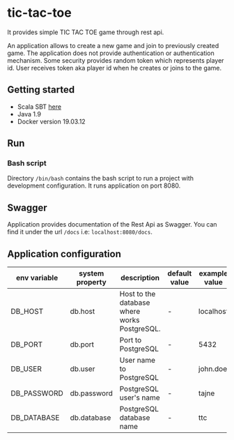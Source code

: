 # tic-tac-toe
It provides simple TIC TAC TOE game through rest api.

An application allows to create a new game and join to previously created game.
The application does not provide authentication or authentication mechanism. Some security provides random token which represents
player id. User receives token aka player id when he creates or joins to the game.  
 

## Getting started

* Scala SBT [here](https://www.scala-sbt.org/)
* Java 1.9
* Docker version 19.03.12

## Run 

### Bash script

Directory `/bin/bash` contains the bash script to run a project with development configuration. It runs application on port 8080. 


## Swagger
Application provides documentation of the Rest Api as Swagger. You can find it under the url `/docs` i.e: `localhost:8080/docs`.

## Application configuration

|env variable|system property|description|default value|example value|
|---|---|---|---|---|
| DB_HOST | db.host | Host to the database where works PostgreSQL. | - | localhost |
| DB_PORT | db.port | Port to PostgreSQL | - | 5432 |
| DB_USER | db.user | User name to PostgreSQL | - | john.doe |
| DB_PASSWORD | db.password | PostgreSQL user's name | - | tajne |
| DB_DATABASE | db.database | PostgreSQL database name | - | ttc |
